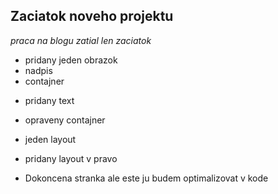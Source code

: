 ## Zaciatok noveho projektu

_praca na blogu zatial len zaciatok_

- pridany jeden obrazok
- nadpis
- contajner

* pridany text
* opraveny contajner
* jeden layout

* pridany layout v pravo

* Dokoncena stranka ale este ju budem optimalizovat v kode
